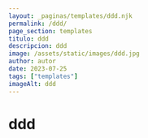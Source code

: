 ```yaml
---
layout: _paginas/templates/ddd.njk
permalink: /ddd/
page_section: templates
titulo: ddd
descripcion: ddd
image: /assets/static/images/ddd.jpg
author: autor
date: 2023-07-25 
tags: ["templates"]
imageAlt: ddd
---
```

# ddd
